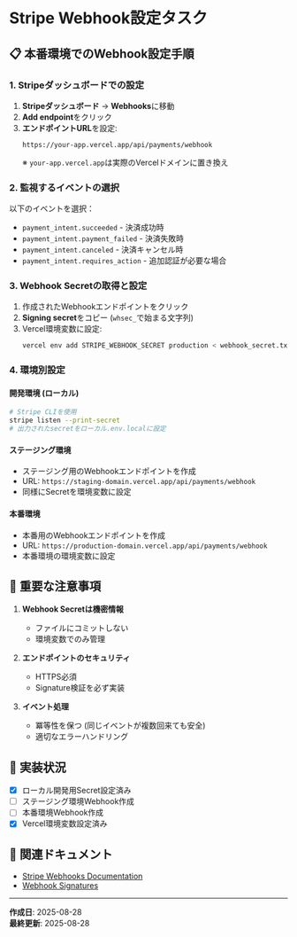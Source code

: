 # Stripe Webhook設定タスク

## 📋 本番環境でのWebhook設定手順

### 1. Stripeダッシュボードでの設定
1. **Stripeダッシュボード** → **Webhooks**に移動
2. **Add endpoint**をクリック
3. **エンドポイントURL**を設定:
   ```
   https://your-app.vercel.app/api/payments/webhook
   ```
   ※ `your-app.vercel.app`は実際のVercelドメインに置き換え

### 2. 監視するイベントの選択
以下のイベントを選択：
- `payment_intent.succeeded` - 決済成功時
- `payment_intent.payment_failed` - 決済失敗時
- `payment_intent.canceled` - 決済キャンセル時
- `payment_intent.requires_action` - 追加認証が必要な場合

### 3. Webhook Secretの取得と設定
1. 作成されたWebhookエンドポイントをクリック
2. **Signing secret**をコピー (`whsec_`で始まる文字列)
3. Vercel環境変数に設定:
   ```bash
   vercel env add STRIPE_WEBHOOK_SECRET production < webhook_secret.txt
   ```

### 4. 環境別設定

#### 開発環境 (ローカル)
```bash
# Stripe CLIを使用
stripe listen --print-secret
# 出力されたsecretをローカル.env.localに設定
```

#### ステージング環境
- ステージング用のWebhookエンドポイントを作成
- URL: `https://staging-domain.vercel.app/api/payments/webhook`
- 同様にSecretを環境変数に設定

#### 本番環境
- 本番用のWebhookエンドポイントを作成
- URL: `https://production-domain.vercel.app/api/payments/webhook`
- 本番環境の環境変数に設定

## 🚨 重要な注意事項

1. **Webhook Secretは機密情報**
   - ファイルにコミットしない
   - 環境変数でのみ管理

2. **エンドポイントのセキュリティ**
   - HTTPS必須
   - Signature検証を必ず実装

3. **イベント処理**
   - 冪等性を保つ (同じイベントが複数回来ても安全)
   - 適切なエラーハンドリング

## 📝 実装状況
- [x] ローカル開発用Secret設定済み
- [ ] ステージング環境Webhook作成
- [ ] 本番環境Webhook作成
- [x] Vercel環境変数設定済み

## 🔗 関連ドキュメント
- [Stripe Webhooks Documentation](https://docs.stripe.com/webhooks)
- [Webhook Signatures](https://docs.stripe.com/webhooks/signatures)

---
**作成日**: 2025-08-28  
**最終更新**: 2025-08-28